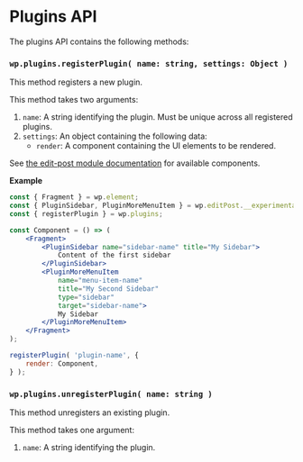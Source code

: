 Plugins API
====

The plugins API contains the following methods:

### `wp.plugins.registerPlugin( name: string, settings: Object )`

This method registers a new plugin.

This method takes two arguments:

1. `name`: A string identifying the plugin. Must be unique across all registered plugins.
2. `settings`: An object containing the following data:
   - `render`: A component containing the UI elements to be rendered.

See [the edit-post module documentation](../edit-post/) for available components.

**Example**

```jsx
const { Fragment } = wp.element;
const { PluginSidebar, PluginMoreMenuItem } = wp.editPost.__experimental;
const { registerPlugin } = wp.plugins;

const Component = () => (
	<Fragment>
		<PluginSidebar name="sidebar-name" title="My Sidebar">
			Content of the first sidebar
		</PluginSidebar>
		<PluginMoreMenuItem
			name="menu-item-name"
			title="My Second Sidebar"
			type="sidebar"
			target="sidebar-name">
			My Sidebar
		</PluginMoreMenuItem>
	</Fragment>
);

registerPlugin( 'plugin-name', {
	render: Component,
} );
```

### `wp.plugins.unregisterPlugin( name: string )`

This method unregisters an existing plugin.

This method takes one argument:

1. `name`: A string identifying the plugin.
